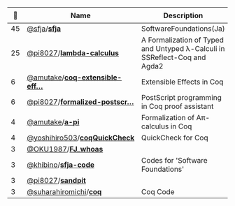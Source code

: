 |:star2: | Name | Description | 🌍|
|---|---|---|---|
|45|[@sfja](https://github.com/sfja)/[**sfja**](https://github.com/sfja/sfja)|SoftwareFoundations(Ja)|[:arrow_upper_right:](http://proofcafe.org/sf/)|
|25|[@pi8027](https://github.com/pi8027)/[**lambda-calculus**](https://github.com/pi8027/lambda-calculus)|A Formalization of Typed and Untyped λ-Calculi in SSReflect-Coq and Agda2|[:arrow_upper_right:](https://github.com/pi8027/lambda-calculus)|
|6|[@amutake](https://github.com/amutake)/[**coq-extensible-eff…**](https://github.com/amutake/coq-extensible-effects)|Extensible Effects in Coq||
|6|[@pi8027](https://github.com/pi8027)/[**formalized-postscr…**](https://github.com/pi8027/formalized-postscript)|PostScript programming in Coq proof assistant||
|4|[@amutake](https://github.com/amutake)/[**a-pi**](https://github.com/amutake/a-pi)|Formalization of Aπ-calculus in Coq||
|4|[@yoshihiro503](https://github.com/yoshihiro503)/[**coqQuickCheck**](https://github.com/yoshihiro503/coqQuickCheck)|QuickCheck for Coq||
|3|[@OKU1987](https://github.com/OKU1987)/[**FJ_whoas**](https://github.com/OKU1987/FJ_whoas)|||
|3|[@khibino](https://github.com/khibino)/[**sfja-code**](https://github.com/khibino/sfja-code)|Codes for 'Software Foundations'||
|3|[@pi8027](https://github.com/pi8027)/[**sandpit**](https://github.com/pi8027/sandpit)|||
|3|[@suharahiromichi](https://github.com/suharahiromichi)/[**coq**](https://github.com/suharahiromichi/coq)|Coq Code||


